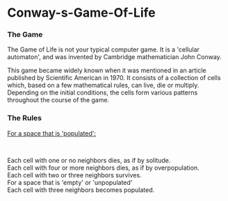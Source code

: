 # Conway-s-Game-Of-Life

<h3>The Game</h3>

<p>The Game of Life is not your typical computer game. It is a 'cellular automaton', and was invented by Cambridge mathematician John Conway.

This game became widely known when it was mentioned in an article published by Scientific American in 1970. It consists of a collection of cells which, based on a few mathematical rules, can live, die or multiply. Depending on the initial conditions, the cells form various patterns throughout the course of the game. </p>

<h3>The Rules</h3>
<p style="text-decoration: underline;">For a space that is 'populated':</p><br />
<p>Each cell with one or no neighbors dies, as if by solitude.<br />
Each cell with four or more neighbors dies, as if by overpopulation.<br />
Each cell with two or three neighbors survives.<br />
For a space that is 'empty' or 'unpopulated'<br />
Each cell with three neighbors becomes populated.</p>
